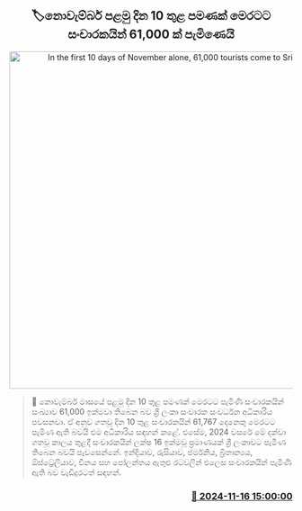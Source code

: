 <p align='center'><b><h2 align='center' title='In the first 10 days of November alone, 61,000 tourists come to Sri Lanka'>🏷නොවැම්බර් පළමු දින 10 තුළ පමණක් මෙරටට සංචාරකයින් 61,000 ක් පැමිණෙයි</h2></b></p>
<p align='center'><img src='https://helakuru.sgp1.cdn.digitaloceanspaces.com/esana/images/lib/tourists-airport.jpg' width='600' alt='In the first 10 days of November alone, 61,000 tourists come to Sri Lanka'></p>

>📝 නොවැම්බර් මාසයේ පළමු දින 10 තුළ පමණක් මෙරටට පැමිණි සංචාරකයින් සංඛ්‍යාව 61,000 ඉක්මවා තිබෙන බව ශ්‍රී ලංකා සංචාරක සංවර්ධන අධිකාරිය පවසනවා.
ඒ අනුව ගතවූ දින 10 තුළ සංචාරකයින් 61,767 දෙනෙකු මෙරටට පැමිණ ඇති බවයි එම අධිකාරිය සඳහන් කළේ.
එසේම, 2024 වසරේ මේ දක්වා ගතවූ කාලය තුළදී සංචාරකයින් ලක්ෂ 16 ඉක්මවූ ප්‍රමාණයක් ශ්‍රී ලංකාවට පැමිණ තිබෙන බවයි පැවසෙන්නේ.
ඉන්දියාව, රුසියාව, ජර්මනිය, බ්‍රිතාන්‍යය, ඕස්ට්‍රේලියාව, චීනය සහ පෝලන්තය ඇතුළු රටවලින් එලෙස සංචාරකයින් පැමිණි ඇති බව වැඩිදුරටත් සඳහන්.


<h3 align='right'><a href='https://www.helakuru.lk/esana/p/105115/'>📅 2024-11-16 15:00:00</a></h3>
